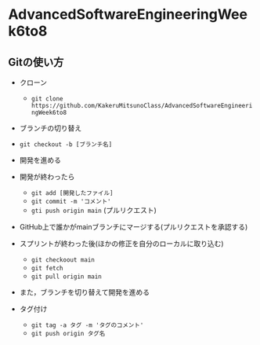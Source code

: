 # AdvancedSoftwareEngineeringWeek6to8

## Gitの使い方
- クローン
  - `git clone https://github.com/KakeruMitsunoClass/AdvancedSoftwareEngineeringWeek6to8`
- ブランチの切り替え
 - `git checkout -b [ブランチ名]`
- 開発を進める
- 開発が終わったら
  - `git add [開発したファイル]`
  - `git commit -m 'コメント'`
  - `gti push origin main` (プルリクエスト)
- GitHub上で誰かがmainブランチにマージする(プルリクエストを承認する)
- スプリントが終わった後(ほかの修正を自分のローカルに取り込む)
  - `git checkoout main`
  - `git fetch`
  - `git pull origin main`
- また，ブランチを切り替えて開発を進める

- タグ付け
  - `git tag -a タグ -m 'タグのコメント'`
  - `git push origin タグ名`
